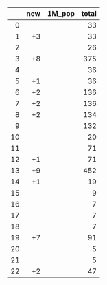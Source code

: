 |    |   new | 1M_pop   |   total |
|---:|------:|:---------|--------:|
|  0 |       |          |      33 |
|  1 |    +3 |          |      33 |
|  2 |       |          |      26 |
|  3 |    +8 |          |     375 |
|  4 |       |          |      36 |
|  5 |    +1 |          |      36 |
|  6 |    +2 |          |     136 |
|  7 |    +2 |          |     136 |
|  8 |    +2 |          |     134 |
|  9 |       |          |     132 |
| 10 |       |          |      20 |
| 11 |       |          |      71 |
| 12 |    +1 |          |      71 |
| 13 |    +9 |          |     452 |
| 14 |    +1 |          |      19 |
| 15 |       |          |       9 |
| 16 |       |          |       7 |
| 17 |       |          |       7 |
| 18 |       |          |       7 |
| 19 |    +7 |          |      91 |
| 20 |       |          |       5 |
| 21 |       |          |       5 |
| 22 |    +2 |          |      47 |